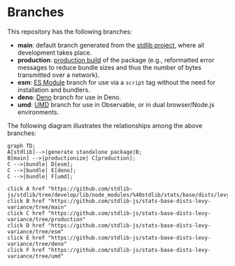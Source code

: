 <!--

@license Apache-2.0

Copyright (c) 2022 The Stdlib Authors.

Licensed under the Apache License, Version 2.0 (the "License");
you may not use this file except in compliance with the License.
You may obtain a copy of the License at

    http://www.apache.org/licenses/LICENSE-2.0

Unless required by applicable law or agreed to in writing, software
distributed under the License is distributed on an "AS IS" BASIS,
WITHOUT WARRANTIES OR CONDITIONS OF ANY KIND, either express or implied.
See the License for the specific language governing permissions and
limitations under the License.

-->

# Branches

This repository has the following branches:

-   **main**: default branch generated from the [stdlib project][stdlib-url], where all development takes place.
-   **production**: [production build][production-url] of the package (e.g., reformatted error messages to reduce bundle sizes and thus the number of bytes transmitted over a network).
-   **esm**: [ES Module][esm-url] branch for use via a `script` tag without the need for installation and bundlers.
-   **deno**: [Deno][deno-url] branch for use in Deno.
-   **umd**: [UMD][umd-url] branch for use in Observable, or in dual browser/Node.js environments.

The following diagram illustrates the relationships among the above branches:

```mermaid
graph TD;
A[stdlib]-->|generate standalone package|B;
B[main] -->|productionize| C[production];
C -->|bundle| D[esm];
C -->|bundle| E[deno];
C -->|bundle| F[umd];

click A href "https://github.com/stdlib-js/stdlib/tree/develop/lib/node_modules/%40stdlib/stats/base/dists/levy/variance"
click B href "https://github.com/stdlib-js/stats-base-dists-levy-variance/tree/main"
click C href "https://github.com/stdlib-js/stats-base-dists-levy-variance/tree/production"
click D href "https://github.com/stdlib-js/stats-base-dists-levy-variance/tree/esm"
click E href "https://github.com/stdlib-js/stats-base-dists-levy-variance/tree/deno"
click F href "https://github.com/stdlib-js/stats-base-dists-levy-variance/tree/umd"
```

[stdlib-url]: https://github.com/stdlib-js/stdlib/tree/develop/lib/node_modules/%40stdlib/stats/base/dists/levy/variance
[production-url]: https://github.com/stdlib-js/stats-base-dists-levy-variance/tree/production
[deno-url]: https://github.com/stdlib-js/stats-base-dists-levy-variance/tree/deno
[umd-url]: https://github.com/stdlib-js/stats-base-dists-levy-variance/tree/umd
[esm-url]: https://github.com/stdlib-js/stats-base-dists-levy-variance/tree/esm
